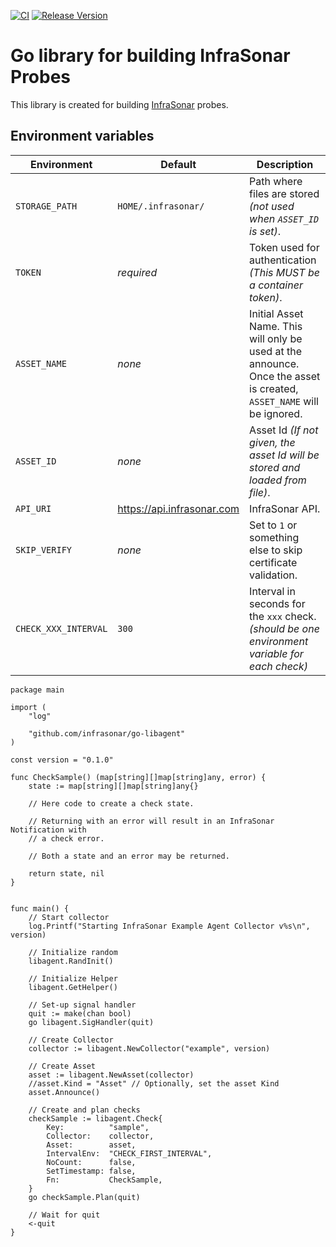 [![CI](https://github.com/infrasonar/go-libagent/workflows/CI/badge.svg)](https://github.com/infrasonar/go-libagent/actions)
[![Release Version](https://img.shields.io/github/release/infrasonar/go-libagent)](https://github.com/infrasonar/go-libagent/releases)

# Go library for building InfraSonar Probes

This library is created for building [InfraSonar](https://infrasonar.com) probes.

## Environment variables

Environment                 | Default                       | Description
----------------------------|-------------------------------|-------------------
`STORAGE_PATH`              | `HOME/.infrasonar/`           | Path where files are stored _(not used when `ASSET_ID` is set)_.
`TOKEN`                     | _required_                    | Token used for authentication _(This MUST be a container token)_.
`ASSET_NAME`                | _none_                        | Initial Asset Name. This will only be used at the announce. Once the asset is created, `ASSET_NAME` will be ignored.
`ASSET_ID`                  | _none_                        | Asset Id _(If not given, the asset Id will be stored and loaded from file)_.
`API_URI`                   | https://api.infrasonar.com    | InfraSonar API.
`SKIP_VERIFY`				| _none_						| Set to `1` or something else to skip certificate validation.
`CHECK_XXX_INTERVAL`        | `300`                         | Interval in seconds for the `xxx` check. _(should be one environment variable for each check)_


```golang
package main

import (
	"log"

	"github.com/infrasonar/go-libagent"
)

const version = "0.1.0"

func CheckSample() (map[string][]map[string]any, error) {
	state := map[string][]map[string]any{}

	// Here code to create a check state.

    // Returning with an error will result in an InfraSonar Notification with
    // a check error.

    // Both a state and an error may be returned.

	return state, nil
}


func main() {
	// Start collector
	log.Printf("Starting InfraSonar Example Agent Collector v%s\n", version)

	// Initialize random
	libagent.RandInit()

	// Initialize Helper
	libagent.GetHelper()

	// Set-up signal handler
	quit := make(chan bool)
	go libagent.SigHandler(quit)

	// Create Collector
	collector := libagent.NewCollector("example", version)

	// Create Asset
	asset := libagent.NewAsset(collector)
	//asset.Kind = "Asset" // Optionally, set the asset Kind
	asset.Announce()

	// Create and plan checks
	checkSample := libagent.Check{
		Key:          "sample",
		Collector:    collector,
		Asset:        asset,
		IntervalEnv:  "CHECK_FIRST_INTERVAL",
		NoCount:      false,
		SetTimestamp: false,
		Fn:           CheckSample,
	}
	go checkSample.Plan(quit)

	// Wait for quit
	<-quit
}
```